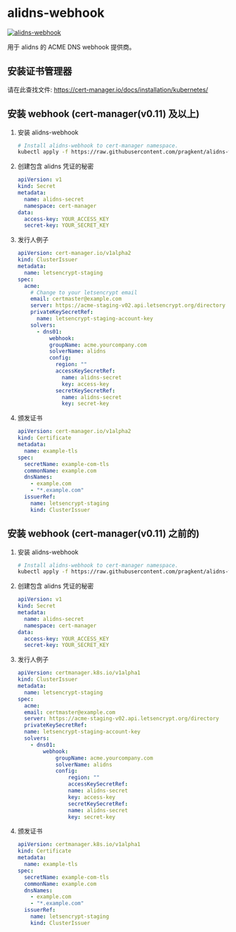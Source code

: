 # alidns-webhook

[![alidns-webhook](https://github-readme-stats.vercel.app/api/pin/?username=pragkent&repo=alidns-webhook)](https://github.com/pragkent/alidns-webhook)

用于 alidns 的 ACME DNS webhook 提供商。

## 安装证书管理器

请在此查找文件: https://cert-manager.io/docs/installation/kubernetes/

## 安装 webhook (cert-manager(v0.11) 及以上)

1.  安装 alidns-webhook

    ```bash
    # Install alidns-webhook to cert-manager namespace.
    kubectl apply -f https://raw.githubusercontent.com/pragkent/alidns-webhook/master/deploy/bundle.yaml
    ```

2.  创建包含 alidns 凭证的秘密

    ```yaml
    apiVersion: v1
    kind: Secret
    metadata:
      name: alidns-secret
      namespace: cert-manager
    data:
      access-key: YOUR_ACCESS_KEY
      secret-key: YOUR_SECRET_KEY
    ```

3.  发行人例子

    ```yaml
    apiVersion: cert-manager.io/v1alpha2
    kind: ClusterIssuer
    metadata:
      name: letsencrypt-staging
    spec:
      acme:
        # Change to your letsencrypt email
        email: certmaster@example.com
        server: https://acme-staging-v02.api.letsencrypt.org/directory
        privateKeySecretRef:
          name: letsencrypt-staging-account-key
        solvers:
          - dns01:
              webhook:
              groupName: acme.yourcompany.com
              solverName: alidns
              config:
                region: ""
                accessKeySecretRef:
                  name: alidns-secret
                  key: access-key
                secretKeySecretRef:
                  name: alidns-secret
                  key: secret-key
    ```

4.  颁发证书

    ```yaml
    apiVersion: cert-manager.io/v1alpha2
    kind: Certificate
    metadata:
      name: example-tls
    spec:
      secretName: example-com-tls
      commonName: example.com
      dnsNames:
        - example.com
        - "*.example.com"
      issuerRef:
        name: letsencrypt-staging
        kind: ClusterIssuer
    ```

## 安装 webhook (cert-manager(v0.11) 之前的)

1.  安装 alidns-webhook

    ```bash
    # Install alidns-webhook to cert-manager namespace.
    kubectl apply -f https://raw.githubusercontent.com/pragkent/alidns-webhook/master/deploy/legacy.yaml
    ```

2.  创建包含 alidns 凭证的秘密

    ```yaml
    apiVersion: v1
    kind: Secret
    metadata:
      name: alidns-secret
      namespace: cert-manager
    data:
      access-key: YOUR_ACCESS_KEY
      secret-key: YOUR_SECRET_KEY
    ```

3.  发行人例子

    ```yaml
    apiVersion: certmanager.k8s.io/v1alpha1
    kind: ClusterIssuer
    metadata:
      name: letsencrypt-staging
    spec:
      acme:
      email: certmaster@example.com
      server: https://acme-staging-v02.api.letsencrypt.org/directory
      privateKeySecretRef:
      name: letsencrypt-staging-account-key
      solvers:
        - dns01:
            webhook:
                groupName: acme.yourcompany.com
                solverName: alidns
                config:
                    region: ""
                    accessKeySecretRef:
                    name: alidns-secret
                    key: access-key
                    secretKeySecretRef:
                    name: alidns-secret
                    key: secret-key
    ```

4.  颁发证书

    ```yaml
    apiVersion: certmanager.k8s.io/v1alpha1
    kind: Certificate
    metadata:
      name: example-tls
    spec:
      secretName: example-com-tls
      commonName: example.com
      dnsNames:
        - example.com
        - "*.example.com"
      issuerRef:
        name: letsencrypt-staging
        kind: ClusterIssuer
    ```
